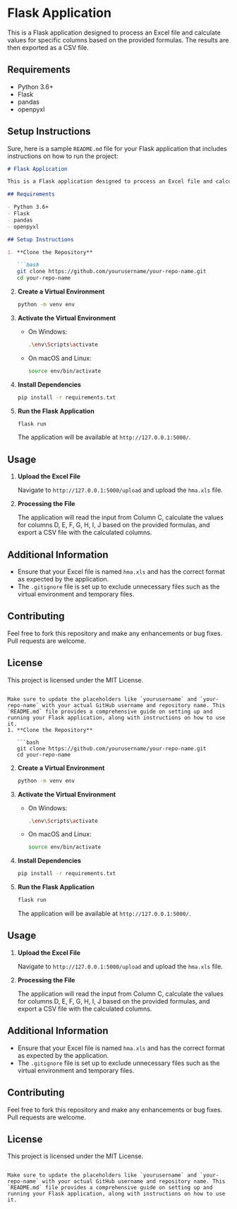 # Flask Application

This is a Flask application designed to process an Excel file and calculate values for specific columns based on the provided formulas. The results are then exported as a CSV file.

## Requirements

- Python 3.6+
- Flask
- pandas
- openpyxl

## Setup Instructions
Sure, here is a sample `README.md` file for your Flask application that includes instructions on how to run the project:

```markdown
# Flask Application

This is a Flask application designed to process an Excel file and calculate values for specific columns based on the provided formulas. The results are then exported as a CSV file.

## Requirements

- Python 3.6+
- Flask
- pandas
- openpyxl

## Setup Instructions

1. **Clone the Repository**

   ```bash
   git clone https://github.com/yourusername/your-repo-name.git
   cd your-repo-name
   ```

2. **Create a Virtual Environment**

   ```bash
   python -m venv env

3. **Activate the Virtual Environment**

   - On Windows:
     ```bash
     .\env\Scripts\activate
     ```
   - On macOS and Linux:
     ```bash
     source env/bin/activate
     ```

4. **Install Dependencies**

   ```bash
   pip install -r requirements.txt
   ```

5. **Run the Flask Application**

   ```bash
   flask run
   ```

   The application will be available at `http://127.0.0.1:5000/`.

## Usage

1. **Upload the Excel File**

   Navigate to `http://127.0.0.1:5000/upload` and upload the `hma.xls` file.

2. **Processing the File**

   The application will read the input from Column C, calculate the values for columns D, E, F, G, H, I, J based on the provided formulas, and export a CSV file with the calculated columns.

## Additional Information

- Ensure that your Excel file is named `hma.xls` and has the correct format as expected by the application.
- The `.gitignore` file is set up to exclude unnecessary files such as the virtual environment and temporary files.

## Contributing

Feel free to fork this repository and make any enhancements or bug fixes. Pull requests are welcome.

## License

This project is licensed under the MIT License.

```

Make sure to update the placeholders like `yourusername` and `your-repo-name` with your actual GitHub username and repository name. This `README.md` file provides a comprehensive guide on setting up and running your Flask application, along with instructions on how to use it.
1. **Clone the Repository**

   ```bash
   git clone https://github.com/yourusername/your-repo-name.git
   cd your-repo-name
   ```

2. **Create a Virtual Environment**

   ```bash
   python -m venv env
   ```

3. **Activate the Virtual Environment**

   - On Windows:
     ```bash
     .\env\Scripts\activate
     ```
   - On macOS and Linux:
     ```bash
     source env/bin/activate
     ```

4. **Install Dependencies**

   ```bash
   pip install -r requirements.txt
   ```

5. **Run the Flask Application**

   ```bash
   flask run
   ```

   The application will be available at `http://127.0.0.1:5000/`.

## Usage

1. **Upload the Excel File**

   Navigate to `http://127.0.0.1:5000/upload` and upload the `hma.xls` file.

2. **Processing the File**

   The application will read the input from Column C, calculate the values for columns D, E, F, G, H, I, J based on the provided formulas, and export a CSV file with the calculated columns.

## Additional Information

- Ensure that your Excel file is named `hma.xls` and has the correct format as expected by the application.
- The `.gitignore` file is set up to exclude unnecessary files such as the virtual environment and temporary files.

## Contributing

Feel free to fork this repository and make any enhancements or bug fixes. Pull requests are welcome.

## License

This project is licensed under the MIT License.

```

Make sure to update the placeholders like `yourusername` and `your-repo-name` with your actual GitHub username and repository name. This `README.md` file provides a comprehensive guide on setting up and running your Flask application, along with instructions on how to use it.
